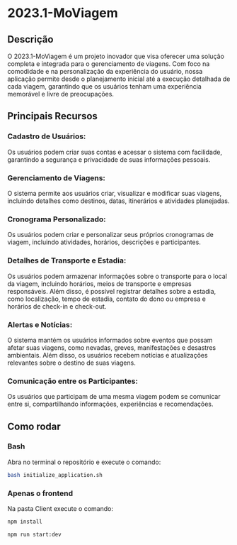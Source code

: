 # 2023.1-MoViagem
## Descrição
O 2023.1-MoViagem é um projeto inovador que visa oferecer uma solução completa e integrada para o gerenciamento de viagens. Com foco na comodidade e na personalização da experiência do usuário, nossa aplicação permite desde o planejamento inicial até a execução detalhada de cada viagem, garantindo que os usuários tenham uma experiência memorável e livre de preocupações.

## Principais Recursos
### Cadastro de Usuários:
Os usuários podem criar suas contas e acessar o sistema com facilidade, garantindo a segurança e privacidade de suas informações pessoais.

### Gerenciamento de Viagens:
O sistema permite aos usuários criar, visualizar e modificar suas viagens, incluindo detalhes como destinos, datas, itinerários e atividades planejadas.

### Cronograma Personalizado:
Os usuários podem criar e personalizar seus próprios cronogramas de viagem, incluindo atividades, horários, descrições e participantes.

### Detalhes de Transporte e Estadia:
Os usuários podem armazenar informações sobre o transporte para o local da viagem, incluindo horários, meios de transporte e empresas responsáveis. Além disso, é possível registrar detalhes sobre a estadia, como localização, tempo de estadia, contato do dono ou empresa e horários de check-in e check-out.

### Alertas e Notícias:
O sistema mantém os usuários informados sobre eventos que possam afetar suas viagens, como nevadas, greves, manifestações e desastres ambientais. Além disso, os usuários recebem notícias e atualizações relevantes sobre o destino de suas viagens.

### Comunicação entre os Participantes:
Os usuários que participam de uma mesma viagem podem se comunicar entre si, compartilhando informações, experiências e recomendações.

## Como rodar
### Bash
Abra no terminal o repositório e execute o comando:
```bash
bash initialize_application.sh
```
### Apenas o frontend
Na pasta Client execute o comando:
```bash
npm install
```
```bash
npm run start:dev
```
